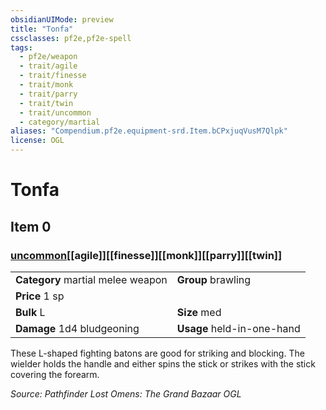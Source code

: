 ```yaml
---
obsidianUIMode: preview
title: "Tonfa"
cssclasses: pf2e,pf2e-spell
tags:
  - pf2e/weapon
  - trait/agile
  - trait/finesse
  - trait/monk
  - trait/parry
  - trait/twin
  - trait/uncommon
  - category/martial
aliases: "Compendium.pf2e.equipment-srd.Item.bCPxjuqVusM7Qlpk"
license: OGL
---
```

# Tonfa
## Item 0
### [uncommon](uncommon "Uncommon Rarity Trait")[[agile]][[finesse]][[monk]][[parry]][[twin]]

|  |  |
| -- | -- |
| **Category** martial melee weapon | **Group** brawling |
| **Price** 1 sp |  |
| **Bulk** L | **Size** med |
| **Damage** 1d4 bludgeoning  | **Usage** held-in-one-hand |



These L-shaped fighting batons are good for striking and blocking. The wielder holds the handle and either spins the stick or strikes with the stick covering the forearm.

*Source: Pathfinder Lost Omens: The Grand Bazaar*
*OGL*